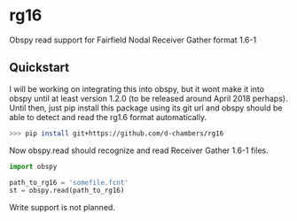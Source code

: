 # rg16


Obspy read support for Fairfield Nodal Receiver Gather format 1.6-1

Quickstart
---------

I will be working on integrating this into obspy, but it wont make it into obspy
until at least version 1.2.0 (to be released around April 2018 perhaps).
Until then, just pip install this package using its git url
and obspy should be able to detect and read the rg1.6 format automatically.

```bash
>>> pip install git+https://github.com/d-chambers/rg16
```

Now obspy.read should recognize and read Receiver Gather 1.6-1 files.

```python
import obspy

path_to_rg16 = 'somefile.fcnt'
st = obspy.read(path_to_rg16)
```

Write support is not planned.
